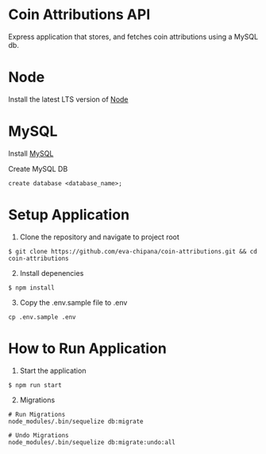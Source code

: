# Coin Attributions API 

Express application that stores, and fetches coin attributions using a MySQL db.

# Node

Install the latest LTS version of [Node](https://nodejs.org/en/)

# MySQL

Install [MySQL](https://dev.mysql.com/downloads/mysql/)

Create MySQL DB

```
create database <database_name>;
```

# Setup Application

1. Clone the repository and navigate to project root

```
$ git clone https://github.com/eva-chipana/coin-attributions.git && cd coin-attributions
```

2. Install depenencies

```
$ npm install
```

3. Copy the .env.sample file to .env

```
cp .env.sample .env
```

# How to Run Application

1. Start the application

```
$ npm run start
```

2. Migrations 

```
# Run Migrations
node_modules/.bin/sequelize db:migrate

# Undo Migrations
node_modules/.bin/sequelize db:migrate:undo:all
```



